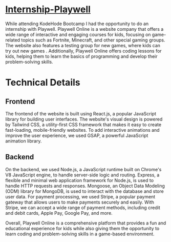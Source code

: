 # [Internship-Playwell](https://playwell-online-exux.vercel.app)
  
While attending KodeHode Bootcamp I had the opportunity to do an internship with Playwell. Playwell Online is a website company that offers a wide range of interactive and engaging courses for kids, focusing on game-related topics such as Fortnite,
Minecraft, and other special gaming groups. The website also features a testing group for new games, where kids can try out new games . 
Additionally, Playwell Online offers coding lessons for kids, helping them to learn the basics of programming and develop their problem-solving skills.

# Technical Details
## Frontend
The frontend of the website is built using React.js, a popular JavaScript library for building user interfaces. The website's visual design is powered
by Tailwind CSS, a utility-first CSS framework that makes it easy to create fast-loading, mobile-friendly websites. To add interactive animations and improve
the user experience, we used GSAP, a powerful JavaScript animation library.
## Backend
 On the backend, we used Node.js, a JavaScript runtime built on Chrome's V8 JavaScript engine, to handle server-side logic and routing. Express, a flexible 
 and minimal web application framework for Node.js, is used to handle HTTP requests and responses. Mongoose, an Object Data Modeling (ODM) library for MongoDB, 
 is used to interact with the database and store user data.
 For payment processing, we used Stripe, a popular payment gateway that allows users to make payments securely and easily. With Stripe, we can accept 
 a wide range of payment methods, including credit and debit cards, Apple Pay, Google Pay, and more.

Overall, Playwell Online is a comprehensive platform that provides a fun and educational experience for kids while also giving them the opportunity to learn coding and problem-solving skills in a game-based environment.

